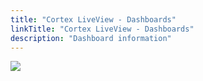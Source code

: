 ```yaml
---
title: "Cortex LiveView - Dashboards"
linkTitle: "Cortex LiveView - Dashboards"
description: "Dashboard information"
---
```


<img src="/images/work-in-progress.jpg">